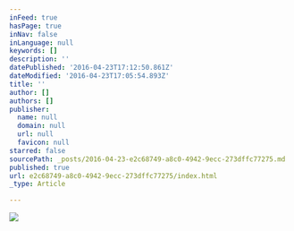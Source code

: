 ```yaml
---
inFeed: true
hasPage: true
inNav: false
inLanguage: null
keywords: []
description: ''
datePublished: '2016-04-23T17:12:50.861Z'
dateModified: '2016-04-23T17:05:54.893Z'
title: ''
author: []
authors: []
publisher:
  name: null
  domain: null
  url: null
  favicon: null
starred: false
sourcePath: _posts/2016-04-23-e2c68749-a8c0-4942-9ecc-273dffc77275.md
published: true
url: e2c68749-a8c0-4942-9ecc-273dffc77275/index.html
_type: Article

---
```

![](https://the-grid-user-content.s3-us-west-2.amazonaws.com/7b13fbcc-10fc-467c-85cf-e828f6bc9bfd.jpg)